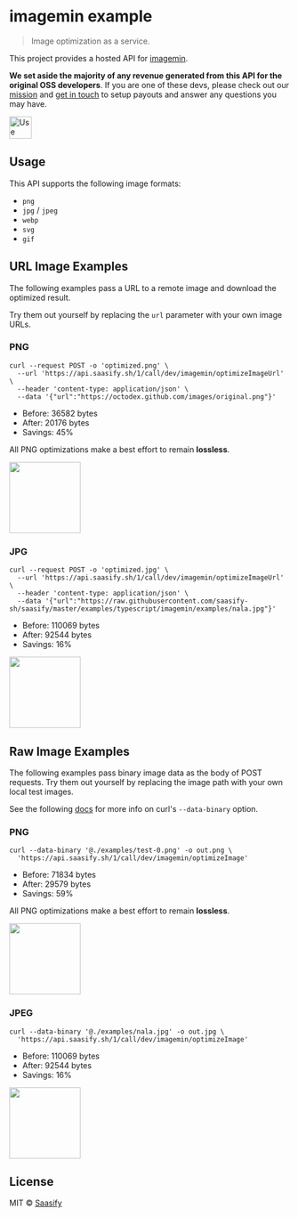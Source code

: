# imagemin example

> Image optimization as a service.

This project provides a hosted API for [imagemin](https://github.com/imagemin/imagemin).

**We set aside the majority of any revenue generated from this API for the original OSS developers**. If you are one of these devs, please check out our [mission](https://saasify.sh/#/mission) and [get in touch](https://saasify.sh/#/support) to setup payouts and answer any questions you may have.

<a href="https://imagemin.saasify.sh">
  <img
    src="https://badges.saasify.sh"
    height="40"
    alt="Use Hosted API"
  />
</a>

## Usage

This API supports the following image formats:

- `png`
- `jpg` / `jpeg`
- `webp`
- `svg`
- `gif`

## URL Image Examples

The following examples pass a URL to a remote image and download the optimized result.

Try them out yourself by replacing the `url` parameter with your own image URLs.

### PNG

```
curl --request POST -o 'optimized.png' \
  --url 'https://api.saasify.sh/1/call/dev/imagemin/optimizeImageUrl' \
  --header 'content-type: application/json' \
  --data '{"url":"https://octodex.github.com/images/original.png"}'
```

- Before: 36582 bytes
- After: 20176 bytes
- Savings: 45%

All PNG optimizations make a best effort to remain **lossless**.

<img src="https://raw.githubusercontent.com/saasify-sh/saasify/master/examples/typescript/imagemin/examples/github-out.png" width="128" />

### JPG

```
curl --request POST -o 'optimized.jpg' \
  --url 'https://api.saasify.sh/1/call/dev/imagemin/optimizeImageUrl' \
  --header 'content-type: application/json' \
  --data '{"url":"https://raw.githubusercontent.com/saasify-sh/saasify/master/examples/typescript/imagemin/examples/nala.jpg"}'
```

- Before: 110069 bytes
- After: 92544 bytes
- Savings: 16%

<img src="https://raw.githubusercontent.com/saasify-sh/saasify/master/examples/typescript/imagemin/examples/nala-out.jpg" width="128" />

## Raw Image Examples

The following examples pass binary image data as the body of POST requests. Try them out yourself by replacing the image path with your own local test images.

See the following [docs](https://ec.haxx.se/http-post.html#posting-binary) for more info on curl's `--data-binary` option.

### PNG

```
curl --data-binary '@./examples/test-0.png' -o out.png \
  'https://api.saasify.sh/1/call/dev/imagemin/optimizeImage'
```

- Before: 71834 bytes
- After: 29579 bytes
- Savings: 59%

All PNG optimizations make a best effort to remain **lossless**.

<img src="https://raw.githubusercontent.com/saasify-sh/saasify/master/examples/typescript/imagemin/examples/test-0-out.png" width="128" />

### JPEG

```
curl --data-binary '@./examples/nala.jpg' -o out.jpg \
  'https://api.saasify.sh/1/call/dev/imagemin/optimizeImage'
```

- Before: 110069 bytes
- After: 92544 bytes
- Savings: 16%

<img src="https://raw.githubusercontent.com/saasify-sh/saasify/master/examples/typescript/imagemin/examples/nala-out.jpg" width="128" />

## License

MIT © [Saasify](https://saasify.sh)
